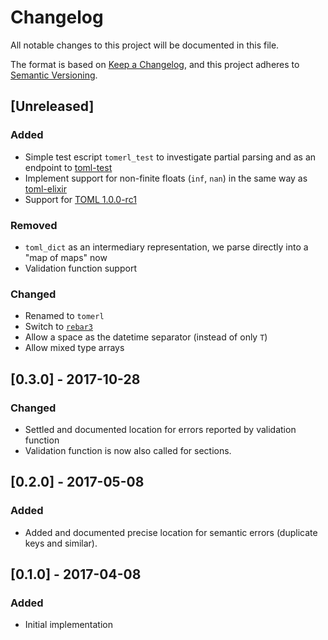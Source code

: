 # Changelog
All notable changes to this project will be documented in this file.

The format is based on [Keep a Changelog](https://keepachangelog.com/en/1.0.0/),
and this project adheres to [Semantic Versioning](https://semver.org/spec/v2.0.0.html).

## [Unreleased]
### Added
- Simple test escript `tomerl_test` to investigate partial parsing and as an
  endpoint to [toml-test](https://github.com/BurntSushi/toml-test)
- Implement support for non-finite floats (`inf`, `nan`) in the same way as
  [toml-elixir](https://github.com/bitwalker/toml-elixir)
- Support for [TOML 1.0.0-rc1](https://github.com/toml-lang/toml/blob/master/versions/en/toml-v1.0.0-rc.1.md)

### Removed
- `toml_dict` as an intermediary representation, we parse directly into a "map
  of maps" now
- Validation function support

### Changed
- Renamed to `tomerl`
- Switch to [`rebar3`](https://rebar3.org)
- Allow a space as the datetime separator (instead of only `T`)
- Allow mixed type arrays

## [0.3.0] - 2017-10-28
### Changed
- Settled and documented location for errors reported by validation
  function
- Validation function is now also called for sections.

## [0.2.0] - 2017-05-08
### Added
- Added and documented precise location for semantic errors (duplicate keys
  and similar).

## [0.1.0] - 2017-04-08
### Added
- Initial implementation